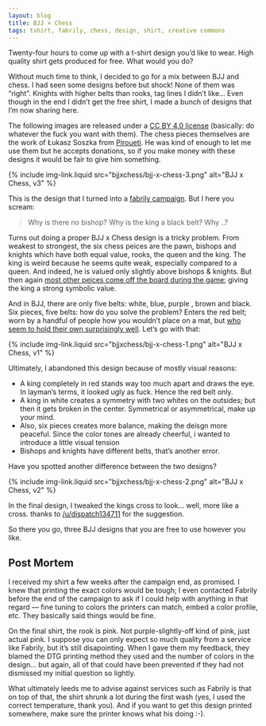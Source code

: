 ```yaml
---
layout: blog
title: BJJ × Chess
tags: tshirt, fabrily, chess, design, shirt, creative commons
---
```

Twenty-four hours to come up with a t-shirt design you’d like to wear. High quality shirt gets produced for free. What would you do?

Without much time to think, I decided to go for a mix between BJJ and chess. I had seen some designs before but shock! None of them was “right”. Knights with higher belts than rooks, tag lines I didn’t like… Even though in the end I didn’t get the free shirt, I made a bunch of designs that I’m now sharing here.

The following images are released under a [CC BY 4.0 license](http://creativecommons.org/licenses/by/4.0/) (basically: do whatever the fuck you want with them). The chess pieces themselves are the work of Łukasz Soszka from [Piroueti](http://pirouetti.com/). He was kind of enough to let me use them but he accepts donations, so if you make money with these designs it would be fair to give him something.

{% include img-link.liquid src="bjjxchess/bjj-x-chess-3.png" alt="BJJ x Chess, v3" %}

This is the design that I turned into a [fabrily campaign](http://fabrily.com/bjj-x-chess). But I here you scream:

> Why is there no bishop? Why is the king a black belt? Why ..?

Turns out doing a proper BJJ x Chess design is a tricky problem. From weakest to strongest, the six chess peices are the pawn, bishops and knights which have both equal value, rooks, the queen and the king. The king is weird because he seems quite weak, especially compared to a queen. And indeed, he is valued only slightly above bishops & knights. But then again [most other peices come off the board during the game](http://io9.com/heres-how-long-each-piece-is-likely-to-survive-in-a-gam-1649003846); giving the king a strong symbolic value.

And in BJJ, there are only five belts: white, blue, purple , brown and black. Six pieces, five belts: how do you solve the problem? Enters the red belt; worn by a handful of people how you wouldn’t place on a mat, but [who seem to hold their own surprisingly well](https://www.youtube.com/watch?v=Z0C4nNg5_wA). Let’s go with that:

{% include img-link.liquid src="bjjxchess/bjj-x-chess-1.png" alt="BJJ x Chess, v1" %}

Ultimately, I abandoned this design because of mostly visual reasons:

* A king completely in red stands way too much apart and draws the eye. In layman’s terms, it looked ugly as fuck. Hence the red belt only.
* A king in white creates a symmetry with two whites on the outsides; but then it gets broken in the center. Symmetrical or asymmetrical, make up your mind.
* Also, six pieces creates more balance, making the deisgn more peaceful. Since the color tones are already cheerful, i wanted to introduce a little visual tension
* Bishops and knights have different belts, that’s another error.

Have you spotted another difference between the two designs?

{% include img-link.liquid src="bjjxchess/bjj-x-chess-2.png" alt="BJJ x Chess, v2" %}

In the final design, I tweaked the kings cross to look… well, more like a cross. thanks to [/u/dispatch134711](http://www.reddit.com/user/dispatch134711) for the suggestion.

So there you go, three BJJ designs that you are free to use however you like.

## Post Mortem

I received my shirt a few weeks after the campaign end, as promised. I knew that printing the exact colors would be tough; I even contacted Fabrily before the end of the campaign to ask if I could help with anything in that regard — fine tuning to colors the printers can match, embed a color profile, etc. They basically said things would be fine.

On the final shirt, the rook is pink. Not purple-slightly-off kind of pink, just actual pink. I suppose you can only expect so much quality from a service like Fabrily, but it’s still disapointing. When I gave them my feedback, they blamed the DTG printing method they used and the number of colors in the design… but again, all of that could have been prevented if they had not dismissed my initial question so lightly.

What ultimately leeds me to advise against services such as Fabrily is that on top of that, the shirt shrunk a lot during the first wash (yes, I used the correct temperature, thank you). And if you want to get this design printed somewhere, make sure the printer knows what his doing :-).